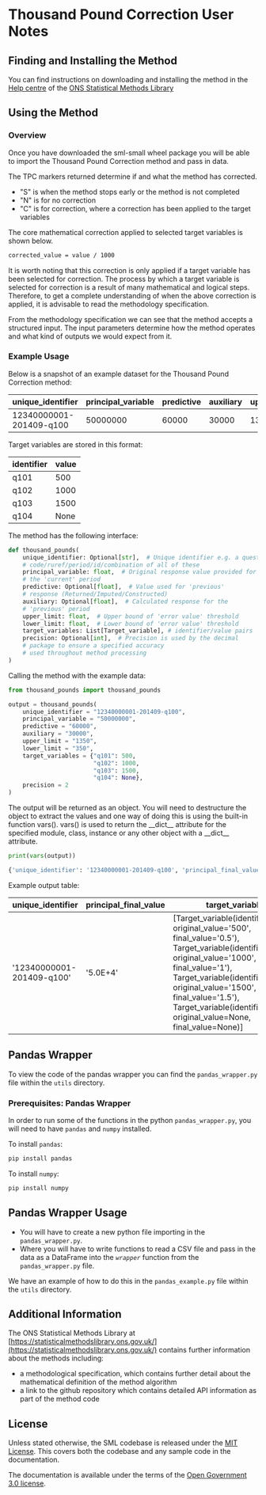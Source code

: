 # Thousand Pound Correction User Notes

## Finding and Installing the Method

You can find instructions on downloading and installing the method in the [Help centre](https://statisticalmethodslibrary.ons.gov.uk/help-centre/access/run-a-method) of the [ONS Statistical Methods Library](https://statisticalmethodslibrary.ons.gov.uk)

## Using the Method

### Overview

Once you have downloaded the sml-small wheel package you will be able to import the Thousand Pound Correction method and pass in data.

The TPC markers returned determine if and what the method has corrected.

* "S" is when the method stops early or the method is not completed
* "N" is for no correction
* "C" is for correction, where a correction has been applied to the target variables

The core mathematical correction applied to selected target variables is shown below.

```bash
corrected_value = value / 1000
```
It is worth noting that this correction is only applied if a target variable has been selected for correction. The process by which a target variable is selected for correction is a result of many mathematical and logical steps. Therefore, to get a complete understanding of when the above correction is applied, it is advisable to read the methodology specification.

From the methodology specification we can see that the method accepts a structured input. The input parameters determine how the method operates and what kind of outputs we would expect from it.

### Example Usage

Below is a snapshot of an example dataset for the Thousand Pound Correction method:

| unique_identifier | principal_variable | predictive | auxiliary | upper_limit | lower_limit | precision |
| --- | --- | --- | --- | --- | --- | --- |
| 12340000001-201409-q100 | 50000000 | 60000 | 30000 | 1350 | 350 | 2 |

Target variables are stored in this format:

| identifier | value |
| --- | --- |
| q101 | 500 | 
| q102 | 1000 | 
| q103 | 1500 | 
| q104 | None | 

The method has the following interface:

```python
def thousand_pounds(
    unique_identifier: Optional[str],  # Unique identifier e.g. a question
    # code/ruref/period/id/combination of all of these
    principal_variable: float,  # Original response value provided for
    # the 'current' period
    predictive: Optional[float],  # Value used for 'previous'
    # response (Returned/Imputed/Constructed)
    auxiliary: Optional[float],  # Calculated response for the
    # 'previous' period
    upper_limit: float,  # Upper bound of 'error value' threshold
    lower_limit: float,  # Lower bound of 'error value' threshold
    target_variables: List[Target_variable], # identifier/value pairs
    precision: Optional[int],  # Precision is used by the decimal
    # package to ensure a specified accuracy
    # used throughout method processing
)
```

Calling the method with the example data:
```python
from thousand_pounds import thousand_pounds

output = thousand_pounds(
    unique_identifier = "12340000001-201409-q100",
    principal_variable = "50000000",
    predictive = "60000",
    auxiliary = "30000",
    upper_limit = "1350",
    lower_limit = "350",
    target_variables = {"q101": 500,
                        "q102": 1000,
                        "q103": 1500,
                        "q104": None},
    precision = 2
)
```
The output will be returned as an object. You will need to destructure the object to extract the values and one way of doing this is using the built-in function vars(). vars() is used to return the \_\_dict\_\_ attribute for the specified module, class, instance or any other object with a \_\_dict\_\_ attribute.
```python
print(vars(output))
```

```bash
{'unique_identifier': '12340000001-201409-q100', 'principal_final_value': '5.0E+4', 'target_variables': [Target_variable(identifier='q101', original_value='500', final_value='0.5'), Target_variable(identifier='q102', original_value='1000', final_value='1'), Target_variable(identifier='q103', original_value='1500', final_value='1.5'), Target_variable(identifier='q104', original_value=None, final_value=None)], 'tpc_ratio': '8.3E+2', 'tpc_marker': 'C'}

```

Example output table:

| unique_identifier | principal_final_value | target_variables | tpc_ratio | tpc_marker |
| --- | --- | --- | --- | ---
| '12340000001-201409-q100' | '5.0E+4' | [Target_variable(identifier='q101', original_value='500', final_value='0.5'), Target_variable(identifier='q102', original_value='1000', final_value='1'), Target_variable(identifier='q103', original_value='1500', final_value='1.5'), Target_variable(identifier='q104', original_value=None, final_value=None)] | '8.3E+2' | 'C' |


## Pandas Wrapper

To view the code of the pandas wrapper you can find the `pandas_wrapper.py` file within the `utils` directory.

### Prerequisites: Pandas Wrapper

In order to run some of the functions in the python `pandas_wrapper.py`, you will need to have `pandas` and `numpy` installed.

To install `pandas`:

```python
pip install pandas
```

To install `numpy`:

```python
pip install numpy
```

## Pandas Wrapper Usage

- You will have to create a new python file importing in the `pandas_wrapper.py`.
- Where you will have to write functions to read a CSV file and pass in the data as a DataFrame into the *`wrapper`* function from the `pandas_wrapper.py` file.


We have an example of how to do this in the `pandas_example.py` file within the `utils` directory.

## Additional Information
The ONS Statistical Methods Library at [https://statisticalmethodslibrary.ons.gov.uk/](https://statisticalmethodslibrary.ons.gov.uk/) contains further information about the methods including:
- a methodological specification, which contains further detail about the mathematical definition of the method algorithm
- a link to the github repository which contains detailed API information as part of the method code

## License
Unless stated otherwise, the SML codebase is released under the [MIT License](https://github.com/ONSdigital/sml-python-small/blob/main/LICENSE). This covers both the codebase and any sample code in the documentation.

The documentation is available under the terms of the [Open Government 3.0 license](https://github.com/ONSdigital/sml-supporting-info/blob/main/LICENSE).
